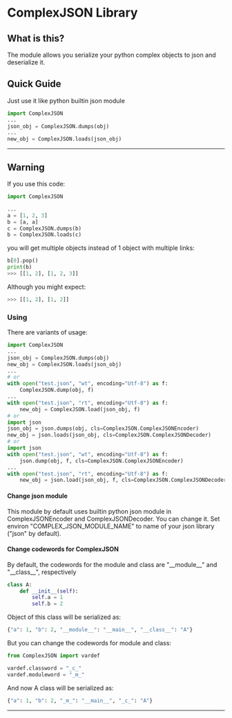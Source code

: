 # ComplexJSON Library #

## What is this? ##
The module allows you serialize your python complex objects to json and deserialize it.

## Quick Guide ##

Just use it like python builtin json module

```python
import ComplexJSON
...
json_obj = ComplexJSON.dumps(obj)
...
new_obj = ComplexJSON.loads(json_obj)
```

----------

## Warning ##

If you use this code:

```python
import ComplexJSON

...
a = [1, 2, 3]
b = [a, a]
c = ComplexJSON.dumps(b)
b = ComplexJSON.loads(c)
```

you will get multiple objects instead of 1 object with multiple links:

```python
b[0].pop()
print(b)
>>> [[1, 2], [1, 2, 3]]
```

Although you might expect:
```python
>>> [[1, 2], [1, 2]]
```



### Using ###

There are variants of usage:

```python
import ComplexJSON
...
json_obj = ComplexJSON.dumps(obj)
new_obj = ComplexJSON.loads(json_obj)
...
# or
with open("test.json", "wt", encoding="Utf-8") as f:
    ComplexJSON.dump(obj, f)
...
with open("test.json", "rt", encoding="Utf-8") as f:
    new_obj = ComplexJSON.load(json_obj, f)
# or
import json
json_obj = json.dumps(obj, cls=ComplexJSON.ComplexJSONEncoder)
new_obj = json.loads(json_obj, cls=ComplexJSON.ComplexJSONDecoder)
# or
import json
with open("test.json", "wt", encoding="Utf-8") as f:
    json.dump(obj, f, cls=ComplexJSON.ComplexJSONEncoder)
...
with open("test.json", "rt", encoding="Utf-8") as f:
    new_obj = json.load(json_obj, f, cls=ComplexJSON.ComplexJSONDecoder)
```

#### Change json module ####

This module by default uses builtin python json module in ComplexJSONEncoder and ComplexJSONDecoder.
You can change it. Set environ "COMPLEX_JSON_MODULE_NAME" to name of your json library ("json" by default).

#### Change codewords for ComplexJSON ####

By default, the codewords for the module and class are "\_\_module\_\_" and "\_\_class\_\_", respectively

```python
class A:
    def __init__(self):
        self.a = 1
        self.b = 2
```

Object of this class will be serialized as:
```python
{"a": 1, "b": 2, "__module__": "__main__", "__class__": "A"}
```

But you can change the codewords for module and class:

```python
from ComplexJSON import vardef

vardef.classword = "_c_"
vardef.moduleword = "_m_"
```

And now A class will be serialized as:
```python
{"a": 1, "b": 2, "_m_": "__main__", "_c_": "A"}
```

----------